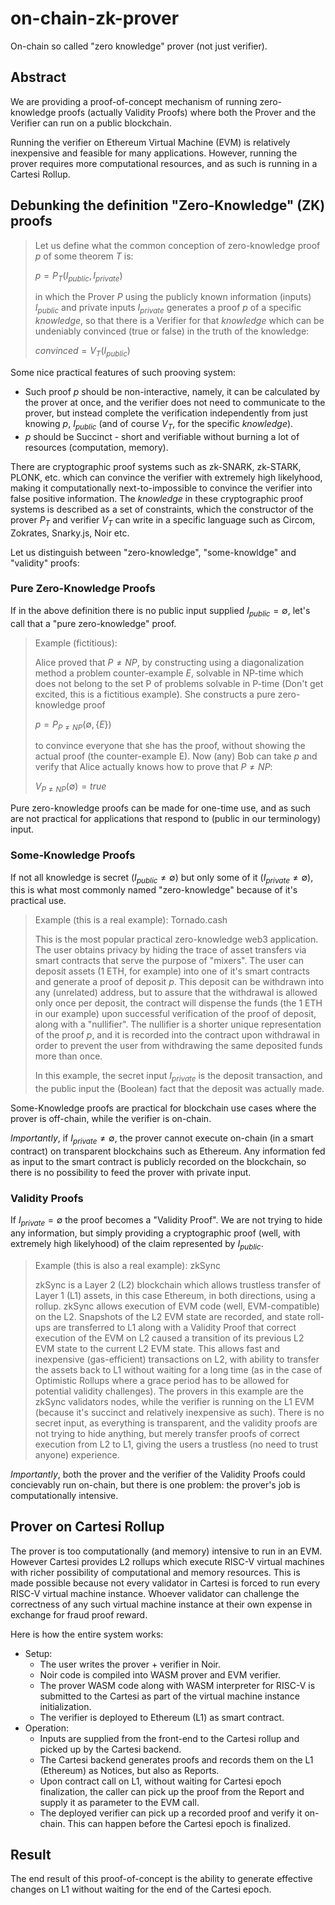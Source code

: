 # on-chain-zk-prover
On-chain so called "zero knowledge" prover (not just verifier).

## Abstract

We are providing a proof-of-concept mechanism of running zero-knowledge proofs (actually Validity Proofs) where both the Prover and the Verifier can run on a public blockchain.

Running the verifier on Ethereum Virtual Machine (EVM) is relatively
inexpensive and feasible for many applications. However, running the
prover requires more computational resources, and as such is running in a Cartesi Rollup.

## Debunking the definition "Zero-Knowledge" (ZK) proofs

> Let us define what the common conception of zero-knowledge proof $p$ of some theorem $T$ is:
>
> $p = P_{T}(I_{public}, I_{private})$
>
> in which the Prover $P$ using the publicly known information (inputs) $I_{public}$ and private inputs $I_{private}$
generates a proof $p$ of a specific $knowledge$, so that there is a Verifier for that $knowledge$ which can be undeniably
convinced (true or false) in the truth of the knowledge:
>
> ${convinced} = V_{T}(I_{public})$


Some nice practical features of such prooving system:
- Such proof $p$ should be non-interactive, namely, it can be calculated by the prover at once, and the
verifier does not need to communicate to the prover, but instead complete the verification independently
from just knowing $p$, $I_{public}$ (and of course $V_{T}$, for the specific $knowledge$). 
- $p$ should be Succinct - short and verifiable without burning a lot of resources (computation, memory). 

There are cryptographic proof systems such as zk-SNARK, zk-STARK, PLONK, etc. which can convince the verifier with
extremely high likelyhood, making it computationally next-to-impossible to convince the verifier into false positive
information. The $knowledge$ in these cryptographic proof systems is described as a set of constraints, which the
constructor of the prover $P_{T}$ and verifier $V_{T}$ can write in a specific language such as Circom,
Zokrates, Snarky.js, Noir etc.

Let us distinguish between "zero-knowledge", "some-knowldge" and "validity" proofs:

### Pure Zero-Knowledge Proofs

If in the above definition there is no public input supplied $I_{public} = \emptyset$, let's call that a "pure zero-knowledge" proof.


>Example (fictitious):
>
> Alice proved that $P \neq NP$, by constructing using a diagonalization method a problem counter-example $E$, solvable in NP-time which does not belong to the set P of problems solvable in P-time (Don't get excited, this is a fictitious example). She constructs a  pure zero-knowledge proof 
>
> $p = P_{P \neq NP}(\emptyset, \{E\})$
>
>to convince everyone that she has the proof, without showing the actual proof (the counter-example E). Now (any) Bob can take $p$ and verify that Alice actually knows how to prove that $P \neq NP$:
>
>$V_{P \neq NP}(\emptyset) = {true}$



Pure zero-knowledge proofs can be made for one-time use, and as such are not practical for applications that respond to (public in our terminology) input. 

### Some-Knowledge Proofs

If not all knowledge is secret ($I_{public} \neq \emptyset$) but only some of it ($I_{private} \neq \emptyset$), this is what most commonly named "zero-knowledge" because of it's practical use. 

> Example (this is a real example): Tornado.cash
>
> This is the most popular practical zero-knowledge web3 application. The user obtains privacy by hiding the trace of asset transfers via smart contracts that serve the purpose of "mixers". The user can deposit assets (1 ETH, for example) into one of it's smart contracts and generate a proof of deposit $p$. 
> This deposit can be withdrawn into any (unrelated) address, but to assure that the withdrawal is allowed only once per deposit, the contract will dispense the funds (the 1 ETH in our example) upon successful verification of the proof of deposit, along with a "nullifier". The nullifier is a shorter unique representation of the proof $p$, and it is recorded into the contract upon withdrawal in order to prevent the user from withdrawing the same deposited funds more than once. 
>
> In this example, the secret input $I_{private}$ is the deposit transaction, and the public input the (Boolean) fact that the deposit
was actually made. 


Some-Knowledge proofs are practical for blockchain use cases where the prover is off-chain, while the verifier is on-chain.

*Importantly*, if $I_{private} \neq \emptyset$, the prover cannot execute on-chain (in a smart contract) on transparent blockchains such as Ethereum. Any information fed as input to the smart contract
is publicly recorded on the blockchain, so there is no possibility to
feed the prover with private input.
### Validity Proofs

If $I_{private} = \emptyset$ the proof becomes a "Validity Proof". We are not trying to hide any information, but simply providing a cryptographic proof (well, with extremely high likelyhood) of the claim represented by $I_{public}$.

> Example (this is also a real example): zkSync
>
> zkSync is a Layer 2 (L2) blockchain which allows trustless transfer of Layer 1 (L1) assets, in this case Ethereum, in both directions, using a rollup. zkSync allows execution of EVM code (well, EVM-compatible) on the L2. Snapshots of the L2 EVM state are recorded, and state roll-ups are transferred to L1 along with a Validity Proof that correct execution of the EVM on L2 caused a transition of its previous L2 EVM state to the current L2 EVM state. This allows fast and inexpensive (gas-efficient) transactions on L2, with ability to transfer the assets back to L1 without waiting for a long time (as in the case of Optimistic Rollups where a grace period has to be allowed for potential validity challenges). The provers in this example are the zkSync validators nodes, while the verifier is running on the L1 EVM (because it's succinct and relatively inexpensive as such). There is no secret input, as everything is transparent, and the validity proofs are not trying to hide anything, but merely transfer proofs of correct execution from L2 to L1, giving the users a trustless (no need to trust anyone) experience.

*Importantly*, both the prover and the verifier of the Validity Proofs could concievably run on-chain, but there is one problem: the prover's job is computationally intensive.

## Prover on Cartesi Rollup

The prover is too computationally (and memory) intensive to  run in an EVM. However Cartesi provides L2 rollups which execute RISC-V virtual machines with richer possibility of computational and memory  resources. This is made possible because not every validator in Cartesi is forced to run every RISC-V virtual machine instance. Whoever validator can challenge the correctness of any such virtual machine instance at their own expense in exchange for fraud proof reward. 

Here is how the entire system works:

- Setup:
    - The user writes the prover + verifier in Noir. 
    - Noir code is compiled into WASM prover and EVM verifier. 
    - The prover WASM code along with WASM interpreter for RISC-V is submitted to the Cartesi as part of the virtual machine instance initialization.
    - The verifier is deployed to Ethereum (L1) as smart contract.
- Operation:
    - Inputs are supplied from the front-end to the Cartesi rollup and picked up by the Cartesi backend.
    - The Cartesi backend generates proofs and records them on the L1 (Ethereum) as Notices, but also as Reports.
    - Upon contract call on L1, without waiting for Cartesi epoch finalization, the caller can pick up the proof from the Report and supply it as parameter to the EVM call.
    - The deployed verifier can pick up a recorded proof and verify it on-chain. This can happen before the Cartesi epoch is finalized.

## Result

The end result of this proof-of-concept is the ability to generate effective changes on L1 without waiting for the end of the Cartesi epoch.
